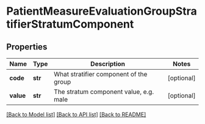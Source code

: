 # PatientMeasureEvaluationGroupStratifierStratumComponent

## Properties
Name | Type | Description | Notes
------------ | ------------- | ------------- | -------------
**code** | **str** | What stratifier component of the group | [optional] 
**value** | **str** | The stratum component value, e.g. male | [optional] 

[[Back to Model list]](../README.md#documentation-for-models) [[Back to API list]](../README.md#documentation-for-api-endpoints) [[Back to README]](../README.md)

